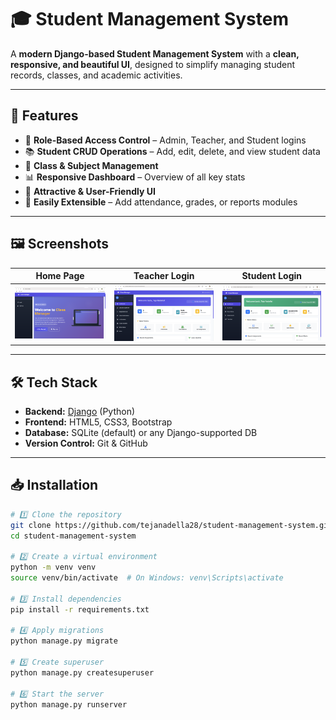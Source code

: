 # 🎓 Student Management System

A **modern Django-based Student Management System** with a **clean, responsive, and beautiful UI**, designed to simplify managing student records, classes, and academic activities.

---

## 🚀 Features
- 🔐 **Role-Based Access Control** – Admin, Teacher, and Student logins
- 📚 **Student CRUD Operations** – Add, edit, delete, and view student data
- 🏫 **Class & Subject Management**
- 📊 **Responsive Dashboard** – Overview of all key stats
- 🎨 **Attractive & User-Friendly UI**
- 🔄 **Easily Extensible** – Add attendance, grades, or reports modules

---

## 🖼️ Screenshots

| Home Page | Teacher Login | Student Login |
|-----------|---------------|---------------|
| ![Home Page](https://github.com/tejanadella28/student-management-system/blob/main/Screenshot%202025-08-10%20145850.png?raw=true) | ![Teacher Login](https://raw.githubusercontent.com/tejanadella28/student-management-system/main/Screenshot%202025-08-10%20145907.png) | ![Student Login](https://github.com/tejanadella28/student-management-system/blob/main/Screenshot%202025-08-10%20145926.png?raw=true) |

---

## 🛠 Tech Stack
- **Backend:** [Django](https://www.djangoproject.com/) (Python)
- **Frontend:** HTML5, CSS3, Bootstrap
- **Database:** SQLite (default) or any Django-supported DB
- **Version Control:** Git & GitHub

---

## 📥 Installation

```bash
# 1️⃣ Clone the repository
git clone https://github.com/tejanadella28/student-management-system.git
cd student-management-system

# 2️⃣ Create a virtual environment
python -m venv venv
source venv/bin/activate  # On Windows: venv\Scripts\activate

# 3️⃣ Install dependencies
pip install -r requirements.txt

# 4️⃣ Apply migrations
python manage.py migrate

# 5️⃣ Create superuser
python manage.py createsuperuser

# 6️⃣ Start the server
python manage.py runserver
